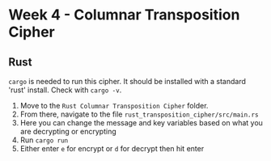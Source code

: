 # Week 4 - Columnar Transposition Cipher

## Rust

`cargo` is needed to run this cipher. It should be installed with a standard 'rust' install. Check with `cargo -v`.

1. Move to the `Rust Columnar Transposition Cipher` folder.
2. From there, navigate to the file `rust_transposition_cipher/src/main.rs`
3. Here you can change the message and key variables based on what you are decrypting or encrypting
2. Run `cargo run`
3. Either enter `e` for encrypt or `d` for decrypt then hit enter